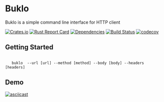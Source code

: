 # Buklo

 Buklo is a simple command line interface for HTTP client

[![Crates.io][crates-badge]][crates-url]
[![Rust Report Card](https://rust-reportcard.xuri.me/badge/github.com/ghishadow/buklo)](https://rust-reportcard.xuri.me/report/github.com/ghishadow/buklo)
[![Dependencies][dependencies-badge]][dependencies-url]
[![Build Status][actions-badge]][actions-url]
[![codecov](https://codecov.io/gh/ghishadow/buklo/branch/main/graph/badge.svg)](https://codecov.io/gh/ghishadow/buklo)

## Getting Started

 ``` shell

    buklo  --url [url] --method [method] --body [body] --headers [headers]

```

## Demo

[![asciicast](https://asciinema.org/a/486793.svg)](https://asciinema.org/a/486793?theme=monokai?row=30)

[crates.io-badge]: https://img.shields.io/crates/v/buklo?style=flat-square

[crates-badge]: https://img.shields.io/crates/v/buklo.svg
[crates-url]: https://crates.io/crates/buklo
[actions-badge]: https://github.com/ghishadow/buklo/workflows/release/badge.svg
[actions-url]: https://github.com/ghishadow/buklo/actions/workflows/release.yml?query=branch%3Amain
[docs-badge]: https://img.shields.io/docsrs/buklo.svg
[docs-url]: https://docs.rs/buklo
[dependencies-badge]: https://img.shields.io/librariesio/release/cargo/buklo.svg
[dependencies-url]: https://crates.io/crates/buklo/dependencies




